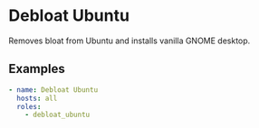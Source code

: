 # Debloat Ubuntu

Removes bloat from Ubuntu and installs vanilla GNOME desktop.

## Examples

```yaml
- name: Debloat Ubuntu
  hosts: all
  roles:
    - debloat_ubuntu
```
